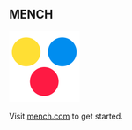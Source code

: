 ## MENCH

![THE MENCH GAME](/img/mench-v2-128.png)

Visit [mench.com](https://mench.com/) to get started.

